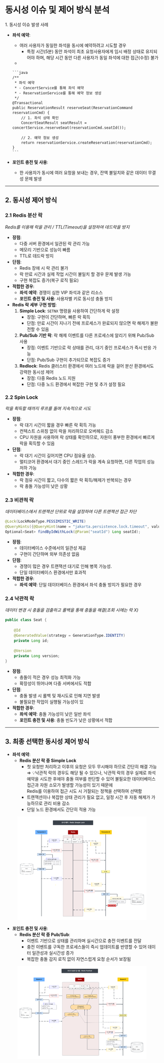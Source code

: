 # 동시성 이슈 및 제어 방식 분석

1\. 동시성 이슈 발생 사례

* **좌석 예약**:
  * 여러 사용자가 동일한 좌석을 동시에 예약하려고 시도할 경우
    * 특정 시간(5분) 동안 좌석이 최초 요청사용자에게 임시 배정 상태로 유지되어야 하며, 해당 시간 동안 다른 사용자가 동일 좌석에 대한 접근(수정) 불가
  *

      ```java
      /**
       * 좌석 예약
       * - ConcertService를 통해 좌석 예약
       * - ReservationService를 통해 예약 정보 생성
       */
      @Transactional
      public ReservationResult reserveSeat(ReservationCommand reservationCmd) {
          // 1. 좌석 상태 확인
          ConcertSeatResult seatResult = concertService.reserveSeat(reservationCmd.seatId());

          // 2. 예약 정보 생성
          return reservationService.createReservation(reservationCmd);
      }
      ```
* **포인트 충전 및 사용**:
  * 한 사용자가 동시에 여러 요청을 보내는 경우, 잔액 불일치와 같은 데이터 무결성 문제 발생

***

## 2. 동시성 제어 방식

### **2.1 Redis 분산 락**

_Redis를 이용해 락을 관리 / TTL(Timeout)을 설정하여 데드락을 방지_

* **장점**:
  * 다중 서버 환경에서 일관된 락 관리 가능
  * 메모리 기반으로 성능이 빠름
  * TTL로 데드락 방지
* **단점**:
  * Redis 장애 시 락 관리 불가
  * 락 만료 시간과 실제 작업 시간이 불일치 할 경우 문제 발생 가능
  * 구현 복잡도 증가(복구 로직 필요)
* **적합한 경우**:
  * **좌석 예약**: 경쟁이 심한 VIP 좌석과 같은 리소스
  * **포인트 충전 및 사용**: 사용자별 키로 동시성 충돌 방지
* **Redis 락 세부 구현 방법**:
  1. **Simple Lock**: `SETNX` 명령을 사용하여 간단하게 락 설정
     * 장점: 구현이  간단하며, 빠른 락 획득
     * 단점: 만료 시간이 지나기 전에 프로세스가 완료되지 않으면 락 해제가 불완전할 수 있음
  2. **Pub/Sub 기반 락**: 락 해제 이벤트를 다른 프로세스에 알리기 위해 Pub/Sub 사용
     * 장점: 이벤트 기반으로 락 상태를 관리, 대기 중인 프로세스가 즉시 반응 가능
     * 단점: Pub/Sub 구현이 추가되므로 복잡도 증가
  3. **Redlock**: Redis 클러스터 환경에서 여러 노드에 락을 걸어 분산 환경에서도 강력한 동시성 제어
     * 장점: 다중 Redis 노드 지원
     * 단점: 다중 노드 환경에서 복잡한 구현 및 추가 설정 필요

### **2.2 Spin Lock**

_락을 획득할 때까지 루프를 돌며 지속적으로 시도_

* **장점**:
  * 락 대기 시간이 짧을 경우 빠른 락 획득 가능
  * 컨텍스트 스위칭 없이 락을 처리하므로 오버헤드 감소
  * CPU 자원을 사용하여 락 상태를 확인하므로, 자원이 풍부한 환경에서 빠르게 락을 획득할 수 있음
* **단점**:
  * 락 대기 시간이 길어지면 CPU 점유율 상승.
  * 멀티코어 환경에서 대기 중인 스레드가 락을 계속 요청하면, 다른 작업의 성능 저하 가능
* **적합한 경우**:
  * 락 점유 시간이 짧고, 다수의 짧은 락 획득/해제가 반복되는 경우
  * 락 충돌 가능성이 낮은 상황

### **2.3 비관적 락**

_데이터베이스에서 트랜잭션 단위로 락을 설정하여 다른 트랜잭션 접근 차단_

```java
@Lock(LockModeType.PESSIMISTIC_WRITE)
@QueryHints({@QueryHint(name = "jakarta.persistence.lock.timeout", value = "3000")}) //동시성이 많을 수 있으므로 락 대기시간 설정
Optional<Seat> findByIdWithLock(@Param("seatId") Long seatId);
```

* **장점**:
  * 데이터베이스 수준에서의 일관성 제공
  * 구현이 간단하며 외부 의존성 없음
* **단점**:
  * 경쟁이 많은 경우 트랜잭션 대기로 인해 병목 가능성.
  * 단일 데이터베이스 환경에서만 효과적
* **적합한 경우**:
  * **좌석 예약**: 단일 데이터베이스 환경에서 좌석 충돌 방지가 필요한 경우

### **2.4 낙관적 락**

_데이터 변경 시 충돌을 검출하고 롤백을 통해 충돌을 해결(조회 시에는 락 X)_

```java
public class Seat {

    @Id
    @GeneratedValue(strategy = GenerationType.IDENTITY)
    private Long id;

    @Version
    private Long version;
}
```

* **장점**:
  * 충돌이 적은 경우 성능 최적화 가능
  * 확장성이 뛰어나며 다중 서버에서도 적합
* **단점**:
  * 충돌 발생 시 롤백 및 재시도로 인해 지연 발생
  * 불필요한 작업이 실행될 가능성이 있
* **적합한 경우**:
  * **좌석 예약**: 충돌 가능성이 낮은 일반 좌석
  * **포인트 충전 및 사용**: 충돌 빈도가 낮은 상황에서 적합

***

## 3. 최종 선택한 동시성 제어 방식

* **좌석 예약**:
  * **Redis 분산 락 중 Simple Lock**
    * 첫 요청만  처리하고 이후의 요청은 모두 무시해야 하므로 간단히 해결 가능\
      ⇒ 💡낙관적 락의 경우도 해당 될  수 있으나, 낙관적 락의 경우 실제로 좌석 예약을 시도한 후에야 충돌 여부를 판단할 수 있어 불필요한 데이터베이스 접근과 자원 소모가 발생할 가능성이 있기 때문에 \
      Redis를 이용하여 접근 시도 시 거절되는 정책을 선택하여 선택함
    * 트랜잭션이나 복잡한 상태 관리가 필요 없고, 일정 시간 후 자동 해제가 가능하므로 관리 비용 감소
    * 단일 노드 환경에서도 간단히 적용 가능

<figure><img src="../.gitbook/assets/Redis Simple Lock (1).png" alt=""><figcaption></figcaption></figure>

* **포인트 충전 및 사용**:
  * **Redis 분산 락 중 Pub/Sub**:
    * 이벤트 기반으로 상태를 관리하며 실시간으로 충전 이벤트를 전달
    * 충전 이벤트를 구독한 프로세스들이 즉시 업데이트를 반영할 수 있어 데이터 일관성과 실시간성 증가
    * 복잡한 충돌 감지 로직 없이 자연스럽게 요청 순서가 보장됨

<figure><img src="../.gitbook/assets/Redis PubSub.png" alt=""><figcaption></figcaption></figure>
